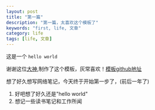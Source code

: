 ```yaml
---
layout: post
title: "第一篇"
description: "第一篇，太喜欢这个模板了"
keywords: "first, life, 文章"
category: life
tags: [life, 文章]
---
```


这是一个 `hello world `


谢谢这位[大神](http://havee.me/ "谢谢"),制作了这个模板，灰常喜欢！[模板github地址](https://github.com/Ihavee/ihavee.github.io "模板地址")

想了好久想写网络笔记，今天终于开始第一步了，(前后一年了)

1. 好吧想了好久还是"hello world"
2. 想记一些读书笔记和工作所闻


